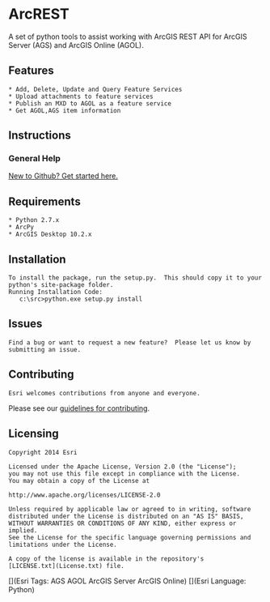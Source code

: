 # ArcREST

A set of python tools to assist working with ArcGIS REST API for ArcGIS Server (AGS) and ArcGIS Online (AGOL).  

## Features

	* Add, Delete, Update and Query Feature Services
	* Upload attachments to feature services
	* Publish an MXD to AGOL as a feature service
	* Get AGOL,AGS item information

## Instructions

### General Help
	
[New to Github? Get started here.](http://htmlpreview.github.com/?https://github.com/Esri/esri.github.com/blob/master/help/esri-getting-to-know-github.html)

## Requirements

	* Python 2.7.x
	* ArcPy
	* ArcGIS Desktop 10.2.x
	
## Installation

    To install the package, run the setup.py.  This should copy it to your python's site-package folder.
	Running Installation Code:
	   c:\src>python.exe setup.py install

## Issues

	Find a bug or want to request a new feature?  Please let us know by submitting an issue.

## Contributing

	Esri welcomes contributions from anyone and everyone.
Please see our [guidelines for contributing](https://github.com/esri/contributing).

## Licensing

	Copyright 2014 Esri

	Licensed under the Apache License, Version 2.0 (the "License");
	you may not use this file except in compliance with the License.
	You may obtain a copy of the License at
	
	http://www.apache.org/licenses/LICENSE-2.0
	
	Unless required by applicable law or agreed to in writing, software
	distributed under the License is distributed on an "AS IS" BASIS,
	WITHOUT WARRANTIES OR CONDITIONS OF ANY KIND, either express or implied.
	See the License for the specific language governing permissions and
	limitations under the License.

	A copy of the license is available in the repository's
	[LICENSE.txt](License.txt) file.

[](Esri Tags: AGS AGOL ArcGIS Server ArcGIS Online)
[](Esri Language: Python)
